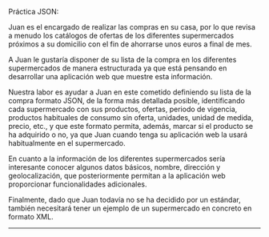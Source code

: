 Práctica JSON:

Juan es el encargado de realizar las compras en su casa, por lo que revisa a menudo
los catálogos de ofertas de los diferentes supermercados próximos a su domicilio
con el fin de ahorrarse unos euros a final de mes.

A Juan le gustaría disponer de su lista de la compra en los diferentes supermercados
de manera estructurada ya que está pensando en desarrollar una aplicación
web que muestre esta información.

Nuestra labor es ayudar a Juan en este cometido definiendo su lista de la compra
formato JSON, de la forma más detallada posible, identificando cada supermercado
con sus productos, ofertas, periodo de vigencia, productos habituales de consumo
sin oferta, unidades, unidad de medida, precio, etc., y que este formato permita,
además, marcar si el producto se ha adquirido o no, ya que Juan cuando tenga su
aplicación web la usará habitualmente en el supermercado.

En cuanto a la información de los diferentes supermercados sería interesante conocer
algunos datos básicos, nombre, dirección y geolocalización, que posteriormente
permitan a la aplicación web proporcionar funcionalidades adicionales.

Finalmente, dado que Juan todavía no se ha decidido por un estándar, también necesitará
tener un ejemplo de un supermercado en concreto en formato XML.

---------------------------------------------


